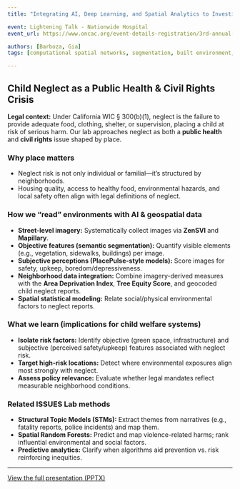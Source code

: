 ```yaml
---
title: "Integrating AI, Deep Learning, and Spatial Analytics to Investigate Environmental Correlates of Child Neglect"

event: Lightening Talk - Nationwide Hospital
event_url: https://www.oncac.org/event-details-registration/3rd-annual-family-violence-research-practice-networking-event

authors: [Barboza, Gia]
tags: [computational spatial networks, segmentation, built environment, child abuse and neglect]

---
```

## Child Neglect as a Public Health & Civil Rights Crisis

**Legal context:** Under California WIC § 300(b)(1), neglect is the failure to provide adequate food, clothing, shelter, or supervision, placing a child at risk of serious harm. Our lab approaches neglect as both a **public health** and **civil rights** issue shaped by place.

### Why place matters
- Neglect risk is not only individual or familial—it’s structured by neighborhoods.
- Housing quality, access to healthy food, environmental hazards, and local safety often align with legal definitions of neglect.

### How we “read” environments with AI & geospatial data
- **Street-level imagery:** Systematically collect images via **ZenSVI** and **Mapillary**.
- **Objective features (semantic segmentation):** Quantify visible elements (e.g., vegetation, sidewalks, buildings) per image.
- **Subjective perceptions (PlacePulse-style models):** Score images for safety, upkeep, boredom/depressiveness.
- **Neighborhood data integration:** Combine imagery-derived measures with the **Area Deprivation Index**, **Tree Equity Score**, and geocoded child neglect reports.
- **Spatial statistical modeling:** Relate social/physical environmental factors to neglect reports.

### What we learn (implications for child welfare systems)
- **Isolate risk factors:** Identify objective (green space, infrastructure) and subjective (perceived safety/upkeep) features associated with neglect risk.
- **Target high-risk locations:** Detect where environmental exposures align most strongly with neglect.
- **Assess policy relevance:** Evaluate whether legal mandates reflect measurable neighborhood conditions.

### Related ISSUES Lab methods
- **Structural Topic Models (STMs):** Extract themes from narratives (e.g., fatality reports, police incidents) and map them.
- **Spatial Random Forests:** Predict and map violence-related harms; rank influential environmental and social factors.
- **Predictive analytics:** Clarify when algorithms aid prevention vs. risk reinforcing inequities.

---

[View the full presentation (PPTX)](final.pptx)
